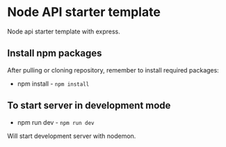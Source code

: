 # Node API starter template

Node api starter template with express.

## Install npm packages

After pulling or cloning repository, remember to install required packages:

* npm install - `npm install`

## To start server in development mode

* npm run dev - `npm run dev`

Will start development server with nodemon.

